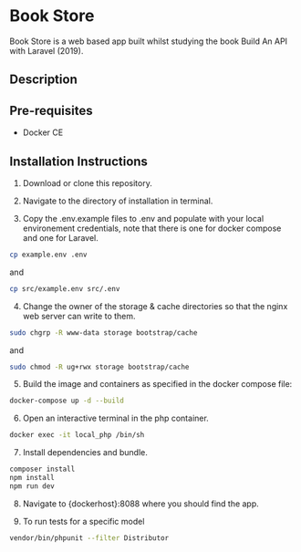 # Book Store

Book Store is a web based app built whilst studying the book Build An API with Laravel (2019).

## Description



## Pre-requisites

* Docker CE

## Installation Instructions

1. Download or clone this repository.

2. Navigate to the directory of installation in terminal.

3. Copy the .env.example files to .env and populate with your local environement credentials, note that there is one for docker compose and one for Laravel.

```bash
cp example.env .env
```
and
```bash
cp src/example.env src/.env
```

4. Change the owner of the storage & cache directories so that the nginx web server can write to them.

```bash
sudo chgrp -R www-data storage bootstrap/cache
```
and
```bash
sudo chmod -R ug+rwx storage bootstrap/cache
```
5. Build the image and containers as specified in the docker compose file:

```bash
docker-compose up -d --build
```

6. Open an interactive terminal in the php container.

```bash
docker exec -it local_php /bin/sh
```

7. Install dependencies and bundle.

```bash
composer install
npm install
npm run dev
```

8. Navigate to {dockerhost}:8088 where you should find the app.

9. To run tests for a specific model
```bash
vendor/bin/phpunit --filter Distributor
```
